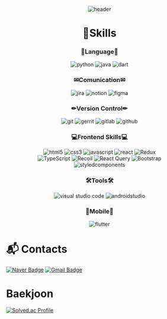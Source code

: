 <div align=center>

![header](https://capsule-render.vercel.app/api?type=waving&color=0:008000,100:81c147&height=200&section=header&text=Jeong%20SooWan%20😁&fontSize=55)


# 💪Skills
  
### 📖Language📖
<img src="https://img.shields.io/badge/python-3670A0?style=for-the-badge&logo=python&logoColor=white" alt="python" />
<img src="https://img.shields.io/badge/Java-ED8B00?style=for-the-badge&logo=openjdk&logoColor=white" alt="java" />
<img src="https://img.shields.io/badge/Dart-0175C2?style=for-the-badge&logo=Dart&logoColor=white" alt="dart" />


### ✉Comunication✉
<img src="https://img.shields.io/badge/Jira-0052CC?style=for-the-badge&logo=Jira&logoColor=white" alt="jira" />
<img src="https://img.shields.io/badge/Notion-000000?style=for-the-badge&logo=Notion&logoColor=white" alt="notion" />
<img src="https://img.shields.io/badge/Figma-F24E1E?style=for-the-badge&logo=Figma&logoColor=white" alt="figma" />


### ✏Version Control✏
<img src="https://img.shields.io/badge/Git-F05032?style=for-the-badge&logo=Git&logoColor=white" alt="git" />
<img src="https://img.shields.io/badge/Gerrit-EEEEEE?style=for-the-badge&logo=Gerrit&logoColor=white" alt="gerrit" />
<img src="https://img.shields.io/badge/Gitlab-FC6D26?style=for-the-badge&logo=Gitlab&logoColor=white" alt="gitlab" />
<img src="https://img.shields.io/badge/Github-181717?style=for-the-badge&logo=Github&logoColor=white" alt="github" />


### 💻Frontend Skills💻
<img src="https://img.shields.io/badge/HTML5-E34F26?style=for-the-badge&logo=HTML5&logoColor=white" alt="html5" />
<img src="https://img.shields.io/badge/CSS3-1572B6?style=for-the-badge&logo=CSS3&logoColor=white" alt="css3" />
<img src="https://img.shields.io/badge/JavaScript-F7DF1E?style=for-the-badge&logo=JavaScript&logoColor=white" alt="javascript" />
<img src="https://img.shields.io/badge/React-61DAFB?style=for-the-badge&logo=React&logoColor=white" alt="react" />
<img src="https://img.shields.io/badge/Redux-764ABC?style=for-the-badge&logo=Redux&logoColor=white" alt="Redux" /> <br />
<img src="https://img.shields.io/badge/TypeScript-3178C6?style=for-the-badge&logo=TypeScript&logoColor=white" alt="TypeScript" />
<img src="https://img.shields.io/badge/Recoil-3578E5?style=for-the-badge&logo=Recoil&logoColor=white" alt="Recoil" />
<img src="https://img.shields.io/badge/React Query-FF4154?style=for-the-badge&logo=React Query&logoColor=white" alt="React Query" />
<img src="https://img.shields.io/badge/Bootstrap-7952B3?style=for-the-badge&logo=Bootstrap&logoColor=white" alt="Bootstrap" /> <br />
<img src="https://img.shields.io/badge/styledcomponents-DB7093?style=for-the-badge&logo=styledcomponents&logoColor=white" alt="styledcomponents" />


### 🛠Tools🛠
<img src="https://img.shields.io/badge/visual studio code-007ACC?style=for-the-badge&logo=visual studio code&logoColor=white" alt="visual studio code" />
<img src="https://img.shields.io/badge/androidstudio-3DDC84?style=for-the-badge&logo=androidstudio&logoColor=white" alt="androidstudio" />


### 📱Mobile📱
<img src="https://img.shields.io/badge/flutter-02569B?style=for-the-badge&logo=flutter&logoColor=white" alt="flutter" />

</div>

# :mailbox_with_mail: Contacts
[![Naver Badge](https://img.shields.io/badge/Naver-03C75A?style=flat-square&logo=Naver&logoColor=white&link=mailto:krkdhs6240@naver.com)](mailto:krkdhs6240@naver.com)
[![Gmail Badge](https://img.shields.io/badge/Gmail-d14836?style=flat-square&logo=Gmail&logoColor=white&link=mailto:krkdhs3333@gmail.com)](mailto:krkdhs3333@gmail.com) 



# Baekjoon
[![Solved.ac Profile](http://mazassumnida.wtf/api/v2/generate_badge?boj=krkdhs6240)](https://solved.ac/krkdhs6240/)<br>  
